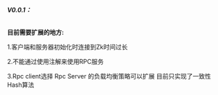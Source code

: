 ###### **V0.0.1：**

**目前需要扩展的地方:**

1.客户端和服务器初始化时连接到Zk时间过长

2.不能通过使用注解来使用RPC服务

3.Rpc client选择 Rpc Server 的负载均衡策略可以扩展 目前只实现了一致性Hash算法

